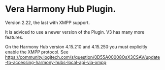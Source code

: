 # Vera Harmony Hub Plugin.

Version 2.22, the last with XMPP support.

It is adviced to use a newer version of the Plugin. V3 has many more features.

On the Harmony Hub version 4.15.210 and 4.15.250 you must explicitly enable the XMPP protocol. See https://community.logitech.com/s/question/0D55A00008OsX3CSAV/update-to-accessing-harmony-hubs-local-api-via-xmpp


